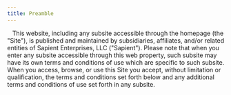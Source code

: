 ```yaml
---
title: Preamble
---
```


<p>&nbsp;&nbsp;&nbsp;This website, including any subsite accessible through the homepage (the "Site"), is published and maintained by subsidiaries, affiliates, and/or related entities of Sapient Enterprises, LLC ("Sapient"). Please note that when you enter any subsite accessible through this web property, such subsite may have its own terms and conditions of use which are specific to such subsite. When you access, browse, or use this Site you accept, without limitation or qualification, the terms and conditions set forth below and any additional terms and conditions of use set forth in any subsite.</p>
